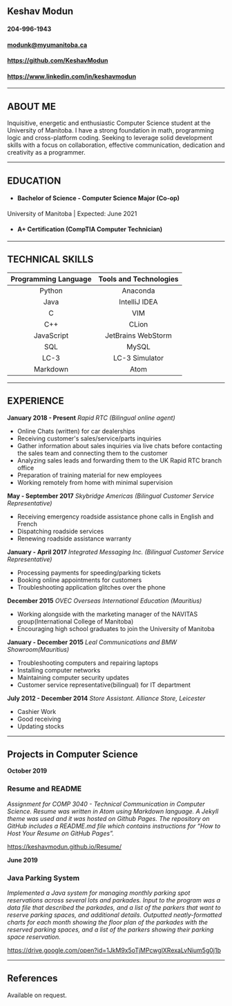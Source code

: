 ## Keshav Modun
#### 204-996-1943
#### <modunk@myumanitoba.ca>
#### <https://github.com/KeshavModun>
#### <https://www.linkedin.com/in/keshavmodun>
-------------------     ----------------------------

## ABOUT ME
Inquisitive, energetic and enthusiastic Computer Science student at the University of Manitoba. I have a strong foundation in math, programming logic and cross-platform coding. Seeking to leverage solid development skills with a focus on collaboration, effective communication, dedication and creativity as a programmer.

-------------------     ----------------------------
## EDUCATION
- #### Bachelor of Science - Computer Science Major (Co-op)
University of Manitoba | Expected: June 2021

- #### A+ Certification (CompTIA Computer Technician)

-------------------     ----------------------------
## TECHNICAL SKILLS

| **Programming Language** | **Tools and Technologies** |
|  :---:    | :---: |
| Python  | Anaconda  |
| Java  | IntelliJ IDEA  |
| C  | VIM  |
| C++  | CLion  |
| JavaScript  | JetBrains WebStorm  |
| SQL  | MySQL  |
| LC-3  | LC-3 Simulator  |
| Markdown  | Atom  |

-------------------     ----------------------------

## EXPERIENCE

**January 2018 - Present**
*Rapid RTC (Bilingual online agent)*
- Online Chats (written) for car dealerships
- Receiving customer's sales/service/parts inquiries
- Gather information about sales inquiries via live chats before contacting the sales team and connecting them to the customer
- Analyzing sales leads and forwarding them to the UK Rapid RTC branch office
- Preparation of training material for new employees
- Working remotely from home with minimal supervision

**May - September 2017**
*Skybridge Americas (Bilingual Customer Service Representative)*
- Receiving emergency roadside assistance phone calls in English and French 
- Dispatching roadside services
- Renewing roadside assistance warranty

**January - April 2017**
*Integrated Messaging Inc. (Bilingual Customer Service Representative)*
- Processing payments for speeding/parking tickets
- Booking online appointments for customers
- Troubleshooting application glitches over the phone

**December 2015**
*OVEC Overseas International Education (Mauritius)*
- Working alongside with the marketing manager of the NAVITAS group(International College of Manitoba)
- Encouraging high school graduates to join the University of Manitoba

**January - December 2015**
*Leal Communications and BMW Showroom(Mauritius)*
- Troubleshooting computers and repairing laptops
- Installing computer networks
- Maintaining computer security updates
- Customer service representative(bilingual) for IT department

**July 2012 - December 2014**
*Store Assistant. Alliance Store, Leicester*
- Cashier Work
- Good receiving
- Updating stocks
-------------------     ----------------------------
## Projects in Computer Science

**October 2019**

### Resume and README
*Assignment for COMP 3040 - Technical Communication in Computer Science. Resume was written in Atom using Markdown language. A Jekyll theme was used and it was hosted on Github Pages. The repository on GitHub includes a README.md file which contains instructions for  “How to Host Your Resume on GitHub Pages”.*

<https://keshavmodun.github.io/Resume/>

**June 2019**

### Java Parking System 
*Implemented a Java system for managing monthly parking spot reservations across several lots and parkades.
Input to the program was a data file that described the parkades, and a list of the parkers that want to reserve parking spaces, and additional details.
Outputted neatly-formatted charts for each month showing the floor plan of the parkades with the reserved parking spaces, and a list of the parkers showing their parking space reservation.*

<https://drive.google.com/open?id=1JkM9x5oTjMPcwglXRexaLvNium5g0j1b> 

-------------------     ----------------------------

## References

Available on request.
